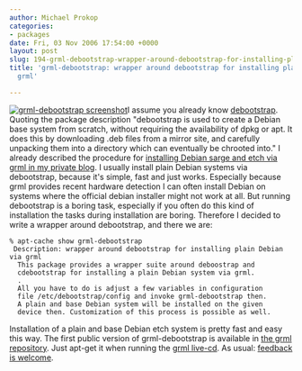 ```yaml
---
author: Michael Prokop
categories:
- packages
date: Fri, 03 Nov 2006 17:54:00 +0000
layout: post
slug: 194-grml-debootstrap-wrapper-around-debootstrap-for-installing-plain-Debian-via-grml
title: 'grml-debootstrap: wrapper around debootstrap for installing plain Debian via
  grml'

---
```

[![grml-debootstrap screenshot](/images/gkrellShoot_11-03-06_184224.png)](/images/gkrellShoot_11-03-06_184224.png)I assume you already know [debootstrap](http://packages.debian.org/unstable/admin/debootstrap). Quoting the package description "debootstrap is used to create a Debian base system from scratch, without requiring the availability of dpkg or apt. It does this by downloading .deb files from a mirror site, and carefully unpacking them into a directory which can eventually be chrooted into." I already described the procedure for [installing Debian sarge and etch via grml in my private blog](http://michael-prokop.at/blog/2006/08/11/install-debian-etch-via-grml/).
I usually install plain Debian systems via debootstrap, because it's simple, fast and just works. Especially because grml provides recent hardware detection I can often install Debian on systems where the official debian installer might not work at all. But running debootstrap is a boring task, especially if you often do this kind of installation the tasks during installation are boring. Therefore I decided to write a wrapper around debootstrap, and there we are:

```
% apt-cache show grml-debootstrap
 Description: wrapper around debootstrap for installing plain Debian via grml
  This package provides a wrapper suite around deboostrap and
  cdebootstrap for installing a plain Debian system via grml.
  .
  All you have to do is adjust a few variables in configuration
  file /etc/debootstrap/config and invoke grml-debootstrap then.
  A plain and base Debian system will be installed on the given
  device then. Customization of this process is possible as well.
```
Installation of a plain and base Debian etch system is pretty fast and easy this way. The first public version of grml\-debootstrap is available in [the grml repository](https://grml.org/repos/). Just apt\-get it when running the [grml live\-cd](https://grml.org/). As usual: [feedback is welcome](https://grml.org/contact/).
